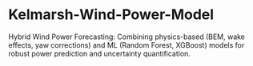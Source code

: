 # Kelmarsh-Wind-Power-Model
Hybrid Wind Power Forecasting: Combining physics-based (BEM, wake effects, yaw corrections) and ML (Random Forest, XGBoost) models for robust power prediction and uncertainty quantification.
